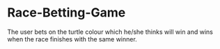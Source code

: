 # Race-Betting-Game
The user bets on the turtle colour which he/she thinks will win and wins when the race finishes with the same winner.
